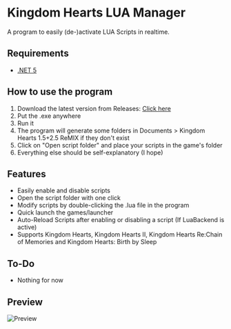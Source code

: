 # Kingdom Hearts LUA Manager
 A program to easily (de-)activate LUA Scripts in realtime.

## Requirements

 - [.NET 5](https://dotnet.microsoft.com/download/dotnet/thank-you/runtime-5.0.9-windows-x64-installer)
 
## How to use the program

1. Download the latest version from Releases: [Click here](https://github.com/Dekirai/KHLuaManager/releases)
2. Put the .exe anywhere
3. Run it
4. The program will generate some folders in Documents > Kingdom Hearts 1.5+2.5 ReMIX if they don't exist
5. Click on "Open script folder" and place your scripts in the game's folder
6. Everything else should be self-explanatory (I hope)

## Features

- Easily enable and disable scripts
- Open the script folder with one click
- Modify scripts by double-clicking the .lua file in the program
- Quick launch the games/launcher
- Auto-Reload Scripts after enabling or disabling a script (If LuaBackend is active)
- Supports Kingdom Hearts, Kingdom Hearts II, Kingdom Hearts Re:Chain of Memories and Kingdom Hearts: Birth by Sleep

## To-Do

- Nothing for now

## Preview
![Preview](https://i.imgur.com/evKrgtr.png)